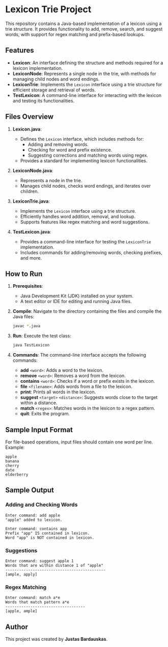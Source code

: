 # Lexicon Trie Project

This repository contains a Java-based implementation of a lexicon using a trie structure. It provides functionality to add, remove, search, and suggest words, with support for regex matching and prefix-based lookups.

## Features
- **Lexicon**: An interface defining the structure and methods required for a lexicon implementation.
- **LexiconNode**: Represents a single node in the trie, with methods for managing child nodes and word endings.
- **LexiconTrie**: Implements the `Lexicon` interface using a trie structure for efficient storage and retrieval of words.
- **TestLexicon**: A command-line interface for interacting with the lexicon and testing its functionalities.

## Files Overview
1. **Lexicon.java**:
   - Defines the `Lexicon` interface, which includes methods for:
     - Adding and removing words.
     - Checking for word and prefix existence.
     - Suggesting corrections and matching words using regex.
   - Provides a standard for implementing lexicon functionalities.

2. **LexiconNode.java**:
   - Represents a node in the trie.
   - Manages child nodes, checks word endings, and iterates over children.

3. **LexiconTrie.java**:
   - Implements the `Lexicon` interface using a trie structure.
   - Efficiently handles word addition, removal, and lookup.
   - Supports features like regex matching and word suggestions.

4. **TestLexicon.java**:
   - Provides a command-line interface for testing the `LexiconTrie` implementation.
   - Includes commands for adding/removing words, checking prefixes, and more.

## How to Run
1. **Prerequisites**:
   - Java Development Kit (JDK) installed on your system.
   - A text editor or IDE for editing and running Java files.

2. **Compile**:
   Navigate to the directory containing the files and compile the Java files:
   ```bash
   javac *.java
   ```

3. **Run**:
   Execute the test class:
   ```bash
   java TestLexicon
   ```

4. **Commands**:
   The command-line interface accepts the following commands:
   - **add** `<word>`: Adds a word to the lexicon.
   - **remove** `<word>`: Removes a word from the lexicon.
   - **contains** `<word>`: Checks if a word or prefix exists in the lexicon.
   - **file** `<filename>`: Adds words from a file to the lexicon.
   - **print**: Prints all words in the lexicon.
   - **suggest** `<target>` `<distance>`: Suggests words close to the target within a distance.
   - **match** `<regex>`: Matches words in the lexicon to a regex pattern.
   - **quit**: Exits the program.

## Sample Input Format
For file-based operations, input files should contain one word per line. Example:
```
apple
banana
cherry
date
elderberry
```

## Sample Output
### Adding and Checking Words
```
Enter command: add apple
"apple" added to lexicon.

Enter command: contains app
Prefix "app" IS contained in lexicon.
Word "app" is NOT contained in lexicon.
```

### Suggestions
```
Enter command: suggest apple 1
Words that are within distance 1 of "apple"
--------------------------------------------
[ample, apply]
```

### Regex Matching
```
Enter command: match a*e
Words that match pattern a*e
-----------------------------------
[apple, ample]
```

## Author
This project was created by **Justas Bardauskas**.
